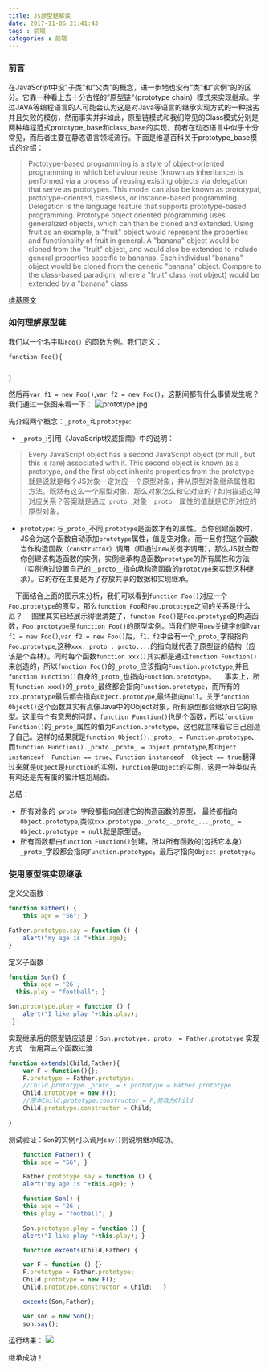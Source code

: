 ```yaml
---
title: Js原型链解读
date: 2017-11-06 21:41:43
tags : 前端
categories : 前端
---
```

### 前言
在JavaScript中没"子类”和“父类”的概念，进一步地也没有“类”和“实例”的的区分。它靠一种看上去十分古怪的”原型链“（prototype chain）模式来实现继承。学过JAVA等编程语言的人可能会认为这是对Java等语言的继承实现方式的一种拙劣并且失败的模仿，然而事实并非如此，原型链模式和我们常见的Class模式分别是两种编程范式prototype_base和class_base的实现，前者在动态语言中似乎十分常见，而后者主要在静态语言领域流行。下面是维基百科关于prototype_base模式的介绍：

> Prototype-based programming is a style of object-oriented programming in which behaviour reuse (known as inheritance) is performed via a process of reusing existing objects via delegation that serve as prototypes. This model can also be known as prototypal, prototype-oriented, classless, or instance-based programming. Delegation is the language feature that supports prototype-based programming.
> Prototype object oriented programming uses generalized objects, which can then be cloned and extended. Using fruit as an example, a "fruit" object would represent the properties and functionality of fruit in general. A "banana" object would be cloned from the "fruit" object, and would also be extended to include general properties specific to bananas. Each individual "banana" object would be cloned from the generic "banana" object. Compare to the class-based paradigm, where a "fruit" class (not object) would be extended by a "banana" class

[维基原文](https://en.wikipedia.org/wiki/Prototype-based_programming)
<!--more-->

### 如何理解原型链
我们以一个名字叫`Foo(）`的函数为例。我们定义：
```
function Foo(){


}
```
然后再`var f1 = new Foo()`,`var f2 = new Foo()`，这期间都有什么事情发生呢？我们通过一张图来看一下：
![prototype.jpg](http://oo3aq3ac8.bkt.clouddn.com/proto.jpg)

先介绍两个概念：`_proto_`和`prototype`:
+ `_proto_`:引用《JavaScript权威指南》中的说明：
> Every JavaScript object has a second JavaScript object (or null ,
> but this is rare) associated with it. This second object is known as a prototype, and the first 
> object inherits properties from the prototype.
就是说就是每个JS对象一定对应一个原型对象，并从原型对象继承属性和方法。既然有这么一个原型对象，那么对象怎么和它对应的？如何描述这种对应关系？答案就是通过`_proto_`,对象`__proto__`属性的值就是它所对应的原型对象。

+ `prototype`: 与`_proto_`不同,`prototype`是函数才有的属性。当你创建函数时，JS会为这个函数自动添加`prototype`属性，值是空对象。而一旦你把这个函数当作构造函数（`constructor`）调用（即通过`new`关键字调用），那么JS就会帮你创建该构造函数的实例，实例继承构造函数`prototype`的所有属性和方法（实例通过设置自己的`__proto__`指向承构造函数的`prototype`来实现这种继承）。它的存在主要是为了存放共享的数据和实现继承。


&ensp;&ensp;下面结合上面的图示来分析，我们可以看到`function Foo()`对应一个`Foo.prototype`的原型，那么`function Foo`和`Foo.prototype`之间的关系是什么尼？
&ensp;&ensp;图里其实已经展示得很清楚了，`functon Foo()`是`Foo.prototype`的构造函数，`Foo.prototype`是`function Foo()`的原型实例。当我们使用`new`关键字创建`var f1 = new Foo()`,`var f2 = new Foo()`后，`f1、f2`中会有一个`_proto_`字段指向`Foo.prototype`,这种`xxx._proto_._proto....`的指向就代表了原型链的结构（应该是个森林）。同时每个函数`function xxx()`其实都是通过`function Function()`来创造的，所以`function Foo()`的`_proto_`应该指向`Function.prototype`,并且`function Function()`自身的`_proto_`也指向`Function.prototype`。
&ensp;&ensp;事实上，所有`function xxx()`的`_proto_`最终都会指向`Function.prototype`，而所有的`xxx.prototype`最后都会指向`Object.prototype`,最终指向`null`。关于`function Object()`这个函数其实有点像Java中的Object对象，所有原型都会继承自它的原型。这里有个有意思的问题，`function Function()`也是个函数，所以`function Function()`的`_proto_`属性的值为`Function.prototype`，这也就意味着它自己创造了自己。这样的结果就是`function Object()._proto_ = Function.prototype`、而`function Function()._proto._proto_ = Object.prototype`,即`Object instanceof  Function == true`、`Function instanceof  Object == true`翻译过来就是`Object`是`Function`的实例，`Function`是`Object`的实例，这是一种类似先有鸡还是先有蛋的蜜汁尴尬局面。

总结：
+ 所有对象的`_proto_`字段都指向创建它的构造函数的原型， 最终都指向`Object.prototype`,类似`xxx.prototype._proto_._proto_..._proto_ = Object.prototype = null`就是原型链。
+ 所有函数都由`function Function()`创建，所以所有函数的(包括它本身）`_proto_`字段都会指向`Function.prototype`，最后才指向`Object.prototype`。

### 使用原型链实现继承
定义父函数：
```js
function Father() {
    this.age = "56"; }

Father.prototype.say = function () {
    alert("my age is "+this.age); 
} 
```
定义子函数：
```js
function Son() {
    this.age = '26';
  this.play = "football"; }

Son.prototype.play = function () {
    alert("I like play "+this.play);
 }
```
实现继承后的原型链应该是：`Son.prototype._proto_ = Father.prototype`
实现方式：借用第三个函数过渡
```js
function extends(Child,Father){
	var F = function(){};
	F.prototype = Father.prototype;
	//Child.prototype._proto_ = F.prototype = Father.prototype
	Child.prototype = new F();
	//原本Child.prototype.constructor = F,修改为Child
	Child.prototype.constructor = Child;
	
}

```
测试验证：`Son`的实例可以调用`say()`则说明继承成功。
```js
	function Father() {
    this.age = "56"; }

	Father.prototype.say = function () {
    alert("my age is "+this.age); }

	function Son() {
    this.age = '26';
  	this.play = "football"; }

	Son.prototype.play = function () {
    alert("I like play "+this.play); }

	function excents(Child,Father) {

    var F = function () {}
    F.prototype = Father.prototype;
  	Child.prototype = new F();
  	Child.prototype.constructor = Child;   }

	excents(Son,Father);  

 	var son = new Son(); 
	son.say();

```

运行结果：
![](http://oo3aq3ac8.bkt.clouddn.com/%E5%BC%B9%E7%AA%97)

继承成功！






